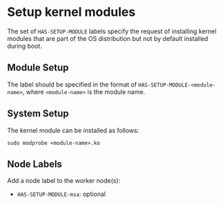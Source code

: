# Setup kernel modules

The set of `HAS-SETUP-MODULE` labels specify the request of installing kernel modules that are part of the OS distribution but not by default installed during boot. 

## Module Setup

The label should be specified in the format of `HAS-SETUP-MODULE-<module-name>`, where `<module-name>` is the module name. 

## System Setup

The kernel module can be installed as follows:

```
sudo modprobe <module-name>.ko
```

## Node Labels

Add a node label to the worker node(s):
- `HAS-SETUP-MODULE-msa`: optional

